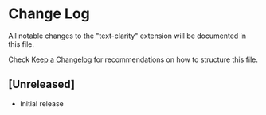 # Change Log
All notable changes to the "text-clarity" extension will be documented in this file.

Check [Keep a Changelog](http://keepachangelog.com/) for recommendations on how to structure this file.

## [Unreleased]
- Initial release